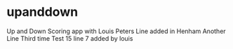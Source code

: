 # upanddown
Up and Down Scoring app with Louis Peters
Line added in Henham
Another Line
Third time
Test 15
line 7 added by louis
